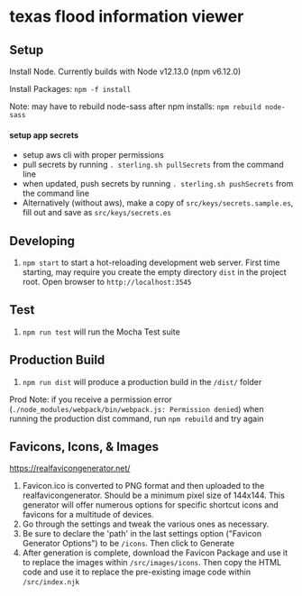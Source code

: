# texas flood information viewer

## Setup

Install Node.
Currently builds with Node v12.13.0 (npm v6.12.0)

Install Packages: `npm -f install` 

Note: may have to rebuild node-sass after npm installs: `npm rebuild node-sass`

#### setup app secrets
* setup aws cli with proper permissions
* pull secrets by running `. sterling.sh pullSecrets` from the command line
* when updated, push secrets by running `. sterling.sh pushSecrets` from the command line
* Alternatively (without aws), make a copy of `src/keys/secrets.sample.es`, fill out and save as `src/keys/secrets.es`

## Developing

1. `npm start` to start a hot-reloading development web server. First time starting, may require you create the empty directory `dist` in the project root. Open browser to `http://localhost:3545`

## Test

1. `npm run test` will run the Mocha Test suite

## Production Build

1. `npm run dist` will produce a production build in the `/dist/` folder

Prod Note: if you receive a permission error (`./node_modules/webpack/bin/webpack.js: Permission denied`) when running the production dist command, run `npm rebuild` and try again

## Favicons, Icons, & Images

https://realfavicongenerator.net/
1. Favicon.ico is converted to PNG format and then uploaded to the realfavicongenerator. Should be a minimum pixel size of 144x144. This generator will offer numerous options for specific shortcut icons and favicons for a multitude of devices.
2. Go through the settings and tweak the various ones as necessary.
3. Be sure to declare the 'path' in the last settings option ("Favicon Generator Options") to be `/icons`. Then click to Generate
4. After generation is complete, download the Favicon Package and use it to replace the images within `/src/images/icons`. Then copy the HTML code and use it to replace the pre-existing image code within `/src/index.njk`
